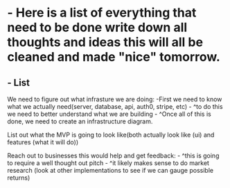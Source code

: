 # - Here is a list of everything that need to be done write down all thoughts and ideas this will all be cleaned and made "nice" tomorrow.

## - List 

We need to figure out what infrasture we are doing:
    -First we need to know what we actually need(server, database, api, auth0, stripe, etc)
    - ^to do this we need to better understand what we are building 
    - ^Once all of this is done, we need to create an infrastructure diagram.

List out what the MVP is going to look like(both actually look like (ui) and features (what it will do))

Reach out to businesses this would help and get feedback:
    - ^this is going to require a well thought out pitch 
    - ^it likely makes sense to do market research (look at other implementations to see if we can gauge possible returns)

    



